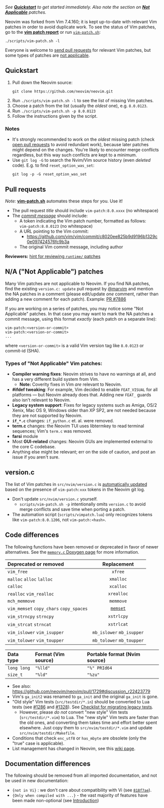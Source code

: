 _See **[Quickstart](#quickstart)** to get started immediately. Also note the section on [**Not Applicable**](#na-not-applicable-patches) patches._

Neovim was forked from Vim 7.4.160; it is kept up-to-date with relevant Vim patches in order to avoid duplicate work. To see the status of Vim patches, go to the  [**vim patch report**](http://neovim.io/doc/reports/vimpatch/) or run [`vim-patch.sh`](https://github.com/neovim/neovim/blob/master/scripts/vim-patch.sh): 

    ./scripts/vim-patch.sh -l

Everyone is welcome to [send pull requests](#pull-requests) for relevant Vim patches, but some types of patches are [not applicable](#na-not-applicable-patches).

Quickstart
----------

1. Pull down the Neovim source:
   ```
   git clone https://github.com/neovim/neovim.git
   ```
2. Run `./scripts/vim-patch.sh -l` to see the list of missing Vim patches.
3. Choose a patch from the list (usually the _oldest_ one), e.g. `8.0.0123`.
4. Run `./scripts/vim-patch.sh -p 8.0.0123`
5. Follow the instructions given by the script.

### Notes

* It's strongly recommended to work on the _oldest_ missing patch (check [open pull requests](https://github.com/neovim/neovim/pulls) to avoid redundant work), because later patches might depend on the changes. You're likely to encounter merge conflicts regardless, but this way such conflicts are kept to a minimum.
* Use `git log -G` to search the Nvim/Vim source history (even _deleted_ code). E.g. to find `reset_option_was_set`:
  ```
  git log -p -G reset_option_was_set
  ```

Pull requests
-------------

_Note:_ **[vim-patch.sh](https://github.com/neovim/neovim/blob/master/scripts/vim-patch.sh)** automates these steps for you. Use it!

- The pull request *title* should include `vim-patch:8.0.xxxx` (no whitespace) 
- The [*commit message*](https://github.com/neovim/neovim/commit/4ccf1125ff569eccfc34abc4ad794044c5ab7455) should include:
    - A token indicating the Vim patch number, formatted as follows: <br/>
     `vim-patch:8.0.0123` (no whitespace)
    - A URL pointing to the Vim commit:
        - https://github.com/vim/vim/commit/c8020ee825b9d9196b1329c0e097424576fc9b3a
    - The original Vim commit message, including author

**Reviewers:** [hint for reviewing `runtime/` patches](https://github.com/neovim/neovim/pull/1744#issuecomment-68202876)

N/A ("Not Applicable") patches
------------------------------

Many Vim patches are not applicable to Neovim. If you find NA patches, find the existing `version.c: update` pull request by [@marvim](https://github.com/neovim/neovim/pulls/marvim) and mention the NA patches in a comment (please edit/update *one* comment, rather than adding a new comment for each patch). Example: [PR #7886](https://github.com/neovim/neovim/pull/7886)

If you are working on a series of patches, you may notice some "Not Applicable" patches. In that case you may want to mark the NA patches a commit message, using this format _exactly_ (each patch on a separate line):

    vim-patch:<version-or-commit>
    vim-patch:<version-or-commit>
    ...

where `<version-or-commit>` is a valid Vim version tag like `8.0.0123` or commit-id (SHA).

### Types of "Not Applicable" Vim patches:

- **Compiler warning fixes**: Neovim strives to have no warnings at all, and has a very different build system from Vim.
    - **Note:** Coverity fixes in Vim *are* relevant to Neovim.
- **#ifdef tweaking**: For example, Vim decided to enable `FEAT_VISUAL` for all platforms — but Neovim already does that. Adding new `FEAT_` guards also isn't relevant to Neovim.
- **Legacy system support**: Fixes for legacy systems such as Amiga, OS/2 Xenix, Mac OS 9, Windows older than XP SP2, are not needed because they are not supported by Neovim.
- **`if_*.c`** changes: `if_python.c` et. al. were removed.
- **term.c** changes: the Neovim TUI uses libtermkey to read terminal sequences; Vim's `term.c` was removed.
- **farsi** module
- Most **GUI-related** changes: Neovim GUIs are implemented external to the core C codebase.
- Anything else might be relevant; err on the side of caution, and post an issue if you aren't sure. 

version.c
---------

The list of Vim patches in `src/nvim/version.c` is [automatically updated](https://github.com/neovim/neovim/pull/7780) based on the presence of `vim-patch:xxx` tokens in the Neovim git log.

- Don't update `src/nvim/version.c` yourself.
  - `scripts/vim-patch.sh -p` intentionally omits `version.c` to avoid merge conflicts and save time when porting a patch.
- The automation script (`scripts/vimpatch.lua`) only recognizes tokens like `vim-patch:8.0.1206`, not `vim-patch:<hash>`.

Code differences
----------------

The following functions have been removed or deprecated in favor of newer alternatives.
See the [`memory.c` Doxygen page](http://neovim.io/doc/dev/memory_8c.html) for more information.

| Deprecated or removed                   | Replacement        |
|:----------------------------------------|:------------------:|
| `vim_free`                              | `xfree`             |
| `malloc` `alloc` `lalloc`               | `xmalloc`          |
| `calloc`                                | `xcalloc`          |
| `realloc` `vim_realloc`                 | `xrealloc`         |
| `mch_memmove`                           | `memmove`          |
| `vim_memset` `copy_chars` `copy_spaces` | [`memset`][memset] |
| `vim_strncpy` `strncpy`                 | `xstrlcpy`         |
| `vim_strcat` `strncat`                  | `xstrlcat`         |
| `vim_islower` `vim_isupper`             | `mb_islower` `mb_isupper` |
| `vim_tolower` `vim_toupper`             | `mb_tolower` `mb_toupper` |

| Data type | Format (Vim source) | Portable format (Nvim source) |
|:----------|:--------------------|:------------------------------|
| `long long`    | `"%lld"`             | `"%" PRId64`                  |
| `size_t`  | `"%ld"`             | `"%zu"`                       |

- See also: https://github.com/neovim/neovim/pull/1729#discussion_r22423779
- Vim's `ga_init2` was renamed to `ga_init` and the original `ga_init` is gone.
- "Old style" Vim tests (`src/testdir/*.in`) should be converted to Lua tests (see [#1286](https://github.com/neovim/neovim/issues/1286) and [#1328](https://github.com/neovim/neovim/pull/1328)). See [Checklist for migrating legacy tests][checklist]. 
    - However, please _do not_ convert "new style" Vim tests (`src/testdir/*.vim`) to Lua. The "new style" Vim tests are faster than the old ones, and converting them takes time and effort better spent elsewhere. Just copy them to `src/nvim/testdir/*.vim` and update `src/nvim/testdir/Makefile`.
- Conditions that check `enc_utf8` or `has_mbyte` are obsolete (only the "true" case is applicable).
- List management has changed in Neovim, see this [wiki page](https://github.com/neovim/neovim/wiki/List-management-in-Neovim).

Documentation differences
-------------------------

The following should be removed from all imported documentation, and not be used in new documentation:

- `{not in Vi}` : we don't care about compatibility with Vi (see [`818f7ae`][vi-annotations]).
- `{Only when compiled with ...}` - the vast majority of features have been made non-optional (see [Introduction](Introduction#legacy-support-and-compile-time-features))

[vi-annotations]: https://github.com/neovim/neovim/commit/818f7aefd2fe7eacd7135c5e3154934f24c85ca7

[memset]: https://github.com/neovim/neovim/pull/1635
[checklist]: https://github.com/neovim/neovim/blob/master/test/README.md#checklist-for-migrating-legacy-tests